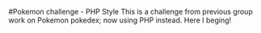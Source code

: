 #Pokemon challenge - PHP Style
This is a challenge from previous group work on Pokemon pokedex; now using PHP instead. Here I beging!